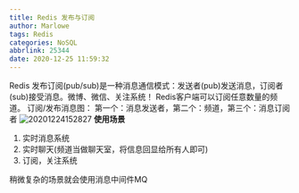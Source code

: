 ```yaml
---
title: Redis 发布与订阅
author: Marlowe
tags: Redis
categories: NoSQL
abbrlink: 25344
date: 2020-12-25 11:59:32
---
```

<!--more-->
Redis 发布订阅(pub/sub)是一种消息通信模式：发送者(pub)发送消息，订阅者(sub)接受消息。微博、微信、关注系统！
Redis客户端可以订阅任意数量的频道。
订阅/发布消息图：
第一个：消息发送者，第二个：频道，第三个：消息订阅者
![20201224152827](http://marlowe.oss-cn-beijing.aliyuncs.com/img/20201224152827.png)
**使用场景**
1. 实时消息系统
2. 实时聊天(频道当做聊天室，将信息回显给所有人即可)
3. 订阅，关注系统

稍微复杂的场景就会使用消息中间件MQ